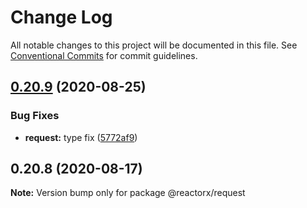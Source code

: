 # Change Log

All notable changes to this project will be documented in this file.
See [Conventional Commits](https://conventionalcommits.org) for commit guidelines.

## [0.20.9](https://github.com/querycap/webappkit/compare/@reactorx/request@0.20.8...@reactorx/request@0.20.9) (2020-08-25)

### Bug Fixes

- **request:** type fix ([5772af9](https://github.com/querycap/webappkit/commit/5772af9ac37b574fe2d67d165c7514e3e001b653))

## 0.20.8 (2020-08-17)

**Note:** Version bump only for package @reactorx/request
